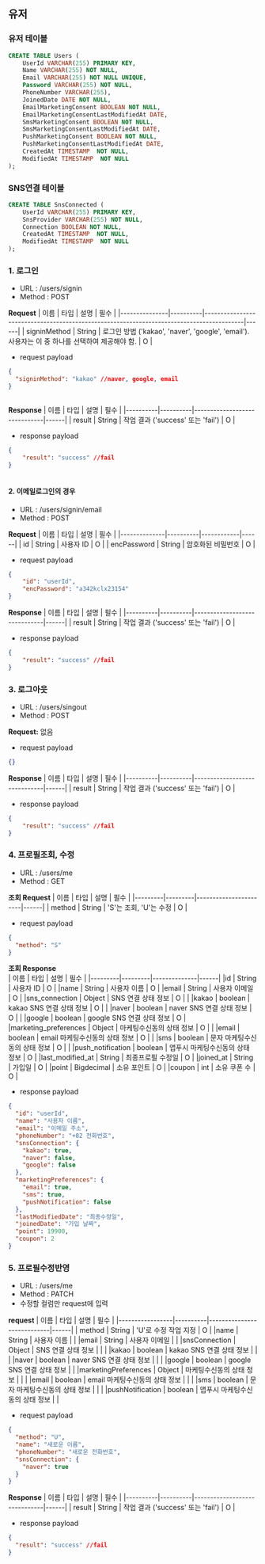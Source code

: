 ## 유저

### 유저 테이블
```sql
CREATE TABLE Users (
    UserId VARCHAR(255) PRIMARY KEY,
    Name VARCHAR(255) NOT NULL,
    Email VARCHAR(255) NOT NULL UNIQUE,
    Password VARCHAR(255) NOT NULL,
    PhoneNumber VARCHAR(255),
    JoinedDate DATE NOT NULL,
    EmailMarketingConsent BOOLEAN NOT NULL,
    EmailMarketingConsentLastModifiedAt DATE,
    SmsMarketingConsent BOOLEAN NOT NULL,
    SmsMarketingConsentLastModifiedAt DATE,
    PushMarketingConsent BOOLEAN NOT NULL,
    PushMarketingConsentLastModifiedAt DATE,
    CreatedAt TIMESTAMP  NOT NULL,
    ModifiedAt TIMESTAMP  NOT NULL
);
```

### SNS연결 테이블
```sql
CREATE TABLE SnsConnected (
    UserId VARCHAR(255) PRIMARY KEY,
    SnsProvider VARCHAR(255) NOT NULL,
    Connection BOOLEAN NOT NULL,
    CreatedAt TIMESTAMP  NOT NULL,
    ModifiedAt TIMESTAMP  NOT NULL
);
```

### 1. 로그인
 - URL : /users/signin
 - Method : POST

**Request**
| 이름          | 타입     | 설명                                                                                       | 필수 |
|---------------|----------|------------------------------------------------------------------------------------------|------|
| signinMethod  | String   | 로그인 방법 ('kakao', 'naver', 'google', 'email'). 사용자는 이 중 하나를 선택하여 제공해야 함. | O    |

 - request payload
```json
{
  "signinMethod": "kakao" //naver, google, email
}
    
```

**Response**
| 이름     | 타입     | 설명                           | 필수 |
|----------|----------|------------------------------|------|
| result   | String   | 작업 결과 ('success' 또는 'fail') | O    |

 - response payload
```json
{
    "result": "success" //fail
}
    
```

#### 2. 이메일로그인의 경우
 - URL : /users/signin/email
 - Method : POST

**Request**
| 이름         | 타입     | 설명         | 필수 |
|--------------|----------|------------|------|
| id           | String   | 사용자 ID     | O    |
| encPassword  | String   | 암호화된 비밀번호 | O    |

 - request payload
```json
{
    "id": "userId",
    "encPassword": "a342kclx23154"    
}
```

**Response**
| 이름     | 타입     | 설명                           | 필수 |
|----------|----------|------------------------------|------|
| result   | String   | 작업 결과 ('success' 또는 'fail') | O    |

 - response payload
```json
{
    "result": "success" //fail
}
```

### 3. 로그아웃
 - URL : /users/singout
 - Method : POST

**Request:** 없음

 - request payload
```json
{}
```

**Response**
| 이름     | 타입     | 설명                           | 필수 |
|----------|----------|------------------------------|------|
| result   | String   | 작업 결과 ('success' 또는 'fail') | O    |

 - response payload
```json
{
    "result": "success" //fail
}
```

### 4. 프로필조회, 수정
 - URL : /users/me
 - Method : GET

**조회 Request**
| 이름    | 타입    | 설명  | 필수 |
|---------|---------|-----------------------|------|
| method  | String  | 'S'는 조회, 'U'는 수정 | O    |

 - request payload
```json
{
  "method": "S"
}
```

**조회 Response**  
| 이름    | 타입    | 설명  | 필수 |
|---------|---------|--------------|------|
|id       | String   | 사용자 ID          | O     |
|name       | String   | 사용자 이름       | O     |
|email       | String   | 사용자 이메일     | O     |
|sns_connection | Object   | SNS 연결 상태 정보 | O    |
|               |kakao | boolean   | kakao SNS 연결 상태 정보 |  O   |
|               |naver | boolean   | naver SNS 연결 상태 정보 |  O   |
|               |google | boolean   | google SNS 연결 상태 정보 | O    |
|marketing_preferences | Object   | 마케팅수신동의 상태 정보 |  O   |
|                      |email | boolean   | email 마케팅수신동의 상태 정보 | O    |
|                      |sms | boolean   | 문자 마케팅수신동의 상태 정보 | O    |
|                      |push_notification | boolean   | 앱푸시 마케팅수신동의 상태 정보 | O    |
|last_modified_at | String   | 최종프로필 수정일 | O    |
|joined_at | String   | 가입일 | O    |
|point | Bigdecimal   | 소유 포인트 | O    |
|coupon | int   | 소유 쿠폰 수 | O    |

 - response payload
```json
{
  "id": "userId",
  "name": "사용자 이름",
  "email": "이메일 주소",
  "phoneNumber": "+82 전화번호",
  "snsConnection": {
    "kakao": true,
    "naver": false,
    "google": false
  },
  "marketingPreferences": {
    "email": true,
    "sms": true,
    "pushNotification": false
  },
  "lastModifiedDate": "최종수정일",
  "joinedDate": "가입 날짜",
  "point": 19900,
  "coupon": 2
}
```

### 5. 프로필수정반영
 - URL : /users/me
 - Method : PATCH
 - 수정할 컬럼만 request에 입력

**request** 
| 이름            | 타입     | 설명                         | 필수 |
|-----------------|----------|----------------------------|------|
| method          | String   | 'U'로 수정 작업 지정            | O    |
|name       | String   | 사용자 이름       |      |
|email       | String   | 사용자 이메일     |     |
|snsConnection | Object   | SNS 연결 상태 정보 |     |
|              |kakao | boolean   | kakao SNS 연결 상태 정보 |    |
|              |naver | boolean   | naver SNS 연결 상태 정보 |    |
|              |google | boolean   | google SNS 연결 상태 정보 |    |
|marketingPreferences | Object   | 마케팅수신동의 상태 정보 |     |
|                     |email | boolean   | email 마케팅수신동의 상태 정보 |    |
|                     |sms | boolean   | 문자 마케팅수신동의 상태 정보 |    |
|                     |pushNotification | boolean   | 앱푸시 마케팅수신동의 상태 정보 |    |

 - request payload
```json
{
  "method": "U",
  "name": "새로운 이름",
  "phoneNumber": "새로운 전화번호",
  "snsConnection": {
    "naver": true
  }
}
```

**Response**
| 이름     | 타입     | 설명                           | 필수 |
|----------|----------|------------------------------|------|
| result   | String   | 작업 결과 ('success' 또는 'fail') | O    |

 - response payload
```json
{
  "result": "success" //fail
}
```